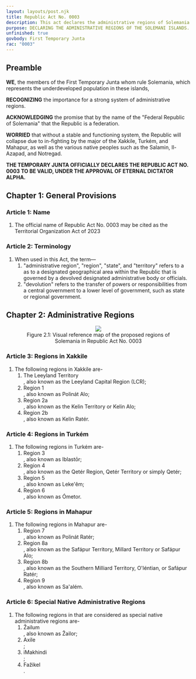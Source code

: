 ```yaml
---
layout: layouts/post.njk
title: Republic Act No. 0003
description: This act declares the administrative regions of Solemania.
purpose: DECLARING THE ADMINISTRATIVE REGIONS OF THE SOLEMANI ISLANDS.
unfinished: true
govbody: First Temporary Junta
rac: "0003"
---
```


## Preamble 
<p>
<b>WE</b>, the members of the First Temporary Junta whom rule Solemania, which represents the underdeveloped population in these islands,

<b>RECOGNIZING</b> the importance for a strong system of administrative regions.

<b>ACKNOWLEDGING</b> the promise that by the name of the "Federal Republic of Solemania" that the Republic is a federation.

<b>WORRIED</b> that without a stable and functioning system, the Republic will collapse due to in-fighting by the major of the Xakkile, Turkém, and Mahapur, as well as the various native peoples such as the Salamin, Il-Azapad, and Notregad.

<b>THE TEMPORARY JUNTA OFFICIALLY DECLARES THE REPUBLIC ACT NO. 0003 TO BE VALID, UNDER THE APPROVAL OF ETERNAL DICTATOR ALPHA.</b>
</p>

## Chapter 1: General Provisions

### Article 1: Name
<ol class="numeral">
    <li>The official name of Republic Act No. 0003 may be cited as the Territorial Organization Act of 2023</li>
</ol>

### Article 2: Terminology
<ol class="numeral">
    <li>When used in this Act, the term—
        <ol class="alpha list-inside">
            <li>"administrative region", "region", "state", and "territory" refers to a as to a designated geographical area within the Republic that is governed by a devolved designated administrative body or officials.</li>
            <li>"devolution" refers to the transfer of powers or responsibilities from a central government to a lower level of government, such as state or regional government.</li>
        </ol>
    </li>
</ol>

## Chapter 2: Administrative Regions
<figure>
    <center>
        <img src="/assets/img/region_map.png" class="w-auto h-[20rem] border-slate-700 border-4 mb-5 rounded-md" />
        <figcaption class="text-slate-700 break-normal italic">Figure 2.1: Visual reference map of the proposed regions of Solemania in Republic Act No. 0003</figcaption>
    </center>
</figure>

### Article 3: Regions in Xakkile
<ol class="numeral">
    <li>The following regions in Xakkile are-
    <ol class="alpha list-inside">
        <li><div class="py-0.5 inline-block"><span class="border-[#FA3223] border-2 text-[#FA3223] rounded-full px-2 py-0.5">The Leeyland Territory</span></div>, also known as the Leeyland Capital Region (LCR);</li>
        <li><div class="py-0.5 inline-block"><span class="border-[#F0979D] border-2 text-[#F0979D] rounded-full px-2 py-0.5">Region 1</span></div>, also known as Polinát Alo;</li>
        <li><div class="py-0.5 inline-block"><span class="border-[#418727] border-2 text-[#418727] rounded-full px-2 py-0.5">Region 2a</span></div>, also known as the Kelin Territory or Kelin Alo;</li>
        <li><div class="py-0.5 inline-block"><span class="border-[#6CDE65] border-2 text-[#6CDE65] rounded-full px-2 py-0.5">Region 2b</span></div>, also known as Kelin Ratér.</li>
    </ol>
</ol>

### Article 4: Regions in Turkém
<ol class="numeral">
    <li>The following regions in Turkém are-
        <ol class="alpha list-inside">
            <li><div class="py-0.5 inline-block"><span class="border-[#E184F4] border-2 text-[#E184F4] rounded-full px-2 py-0.5">Region 3</span></div>, also known as Iblastōr;</li>
            <li><div class="py-0.5 inline-block"><span class="border-[#D02DBF] border-2 text-[#D02DBF] rounded-full px-2 py-0.5">Region 4</span></div>, also known as the Qetér Region, Qetér Territory or simply Qetér;</li>
            <li><div class="py-0.5 inline-block"><span class="border-[#9B141E] border-2 text-[#9B141E] rounded-full px-2 py-0.5">Region 5</span></div>, also known as Leke'êm;</li>
            <li><div class="py-0.5 inline-block"><span class="border-[#EB579F] border-2 text-[#EB579F] rounded-full px-2 py-0.5">Region 6</span></div>, also known as Ómetor.</li>
        </ol>
    </li>
</ol>

### Article 5: Regions in Mahapur
<ol class="numeral">
    <li>The following regions in Mahapur are-
        <ol class="alpha list-inside">
            <li><div class="py-0.5 inline-block"><span class="border-[#60D1AC] border-2 text-[#60D1AC] rounded-full px-2 py-0.5">Region 7</span></div>, also known as Polinát Ratér;</li>
            <li><div class="py-0.5 inline-block"><span class="border-[#3982F7] border-2 text-[#3982F7] rounded-full px-2 py-0.5">Region 8a</span></div>, also known as the Safápur Territory, Millard Territory or Safápur Alo;</li>
            <li><div class="py-0.5 inline-block"><span class="border-[#77B1F9] border-2 text-[#77B1F9] rounded-full px-2 py-0.5">Region 8b</span></div>, also known as the Southern Milliard Territory, O'léntian, or Safápur Ratér;</li>
            <li><div class="py-0.5 inline-block"><span class="border-[#CF2CF6] border-2 text-[#CF2CF6] rounded-full px-2 py-0.5">Region 9</span></div>, also known as Sa'além.</li>
        </ol>
    </li>
</ol>

### Article 6: Special Native Administrative Regions
<ol class="numeral">
    <li>The following regions in that are considered as special native administrative regions are-
        <ol class="alpha list-inside">
            <li><div class="py-0.5 inline-block"><span class="border-[#F6C744] border-2 text-[#F6C744] rounded-full px-2 py-0.5">Žailum</span></div>, also known as Žailor;</li>
            <li><div class="py-0.5 inline-block"><span class="border-[#FAE291] border-2 text-[#FAE291] rounded-full px-2 py-0.5">Axile</span></div>;</li>
            <li><div class="py-0.5 inline-block"><span class="border-[#E9752E] border-2 text-[#E9752E] rounded-full px-2 py-0.5">iMakhindi</span></div>;</li>
            <li><div class="py-0.5 inline-block"><span class="border-[#F6C58E] border-2 text-[#F6C58E] rounded-full px-2 py-0.5">Fažikel</span></div>.</li>
        </ol>
    </li>
</ol>